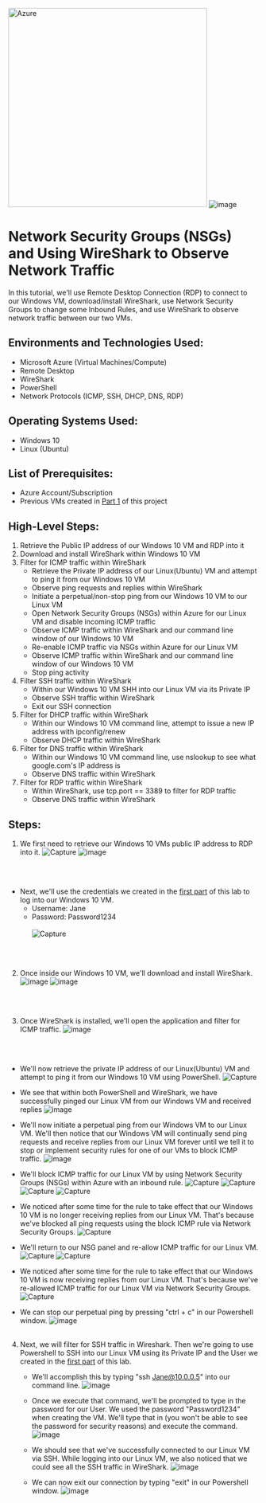 <img src="https://i.imgur.com/C11N4nJ.png" alt="Azure" width="400"> ![image](https://github.com/Kelsow96/Network-Security-Groups-NSGs-and-Observing-Network-Traffic/assets/169297569/f00cbee9-cc68-4bbd-8c91-003f4687adba)



<h1> Network Security Groups (NSGs) and Using WireShark to Observe Network Traffic </h1>

In this tutorial, we'll use Remote Desktop Connection (RDP) to connect to our Windows VM, download/install WireShark, use Network Security Groups to change some Inbound Rules, and use WireShark to observe network traffic between our two VMs.

<h2> Environments and Technologies Used: </h2>

- Microsoft Azure (Virtual Machines/Compute)
- Remote Desktop
- WireShark
- PowerShell
- Network Protocols (ICMP, SSH, DHCP, DNS, RDP)

<h2> Operating Systems Used: </h2>

-  Windows 10
-  Linux (Ubuntu)

<h2> List of Prerequisites: </h2>

-  Azure Account/Subscription
-  Previous VMs created in [Part 1](https://github.com/Kelsow96/Creating-VM-s-in-Azure-Windows-10-and-Linux-) of this project

<h2> High-Level Steps: </h2>

  1. Retrieve the Public IP address of our Windows 10 VM and RDP into it
  2. Download and install WireShark within Windows 10 VM
  3. Filter for ICMP traffic within WireShark
      -  Retrieve the Private IP address of our Linux(Ubuntu) VM and attempt to ping it from our Windows 10 VM
      -  Observe ping requests and replies within WireShark
      -  Initiate a perpetual/non-stop ping from our Windows 10 VM to our Linux VM
      -  Open Network Security Groups (NSGs) within Azure for our Linux VM and disable incoming ICMP traffic
      -  Observe ICMP traffic within WireShark and our command line window of our Windows 10 VM
      -  Re-enable ICMP traffic via NSGs within Azure for our Linux VM
      -  Observe ICMP traffic within WireShark and our command line window of our Windows 10 VM
      -  Stop ping activity
  4. Filter SSH traffic within WireShark
      - Within our Windows 10 VM SHH into our Linux VM via its Private IP
      - Observe SSH traffic within WireShark
      - Exit our SSH connection
  5. Filter for DHCP traffic within WireShark
      - Within our Windows 10 VM command line, attempt to issue a new IP address with ipconfig/renew
      - Observe DHCP traffic within WireShark
  7. Filter for DNS traffic within WireShark
      - Within our Windows 10 VM command line, use nslookup to see what google.com's IP address is
      - Observe DNS traffic within WireShark
  9. Filter for RDP traffic within WireShark
      - Within WireShark, use tcp.port == 3389 to filter for RDP traffic
      - Observe DNS traffic within WireShark
    

<h2> Steps: </h2>

  1. We first need to retrieve our Windows 10 VMs public IP address to RDP into it.
![Capture](https://github.com/Kelsow96/Network-Security-Groups-NSGs-and-Observing-Network-Traffic/assets/169297569/ddb5e216-b240-4481-a5e0-38827447f647)
![image](https://github.com/Kelsow96/Network-Security-Groups-NSGs-and-Observing-Network-Traffic/assets/169297569/8ff956ea-3bab-4b39-8c39-f8da935b859c)
  <br>
  <br/>
  
-  Next, we'll use the credentials we created in the [first part](https://github.com/Kelsow96/Creating-VM-s-in-Azure-Windows-10-and-Linux-) of this lab to log into our Windows 10 VM.
    - Username: Jane
    - Password: Password1234 <br> <br/>
![Capture](https://github.com/Kelsow96/Network-Security-Groups-NSGs-and-Observing-Network-Traffic/assets/169297569/ad1f3e35-faf5-4fd8-b126-757cec80a3d7)
  <br>
  <br/>

  2. Once inside our Windows 10 VM, we'll download and install WireShark.
![image](https://github.com/Kelsow96/Network-Security-Groups-NSGs-and-Observing-Network-Traffic/assets/169297569/ff3a4f37-cd88-4ef2-8446-df86f8120423)
![image](https://github.com/Kelsow96/Network-Security-Groups-NSGs-and-Observing-Network-Traffic/assets/169297569/4968374b-c947-4ffc-bd06-28454e8b709c)
  <br>
  <br/>
  
  3. Once WireShark is installed, we'll open the application and filter for ICMP traffic.
![image](https://github.com/Kelsow96/Network-Security-Groups-NSGs-and-Observing-Network-Traffic/assets/169297569/abe7b637-cf97-4513-b1cb-b18d3863bae0)
  <br>
  <br/>
  
-  We'll now retrieve the private IP address of our Linux(Ubuntu) VM and attempt to ping it from our Windows 10 VM using PowerShell.
![Capture](https://github.com/Kelsow96/Network-Security-Groups-NSGs-and-Observing-Network-Traffic/assets/169297569/9716b4f8-0c30-480a-93cd-d3eeff657947)

- We see that within both PowerShell and WireShark, we have successfully pinged our Linux VM from our Windows VM and received replies
![image](https://github.com/Kelsow96/Network-Security-Groups-NSGs-and-Observing-Network-Traffic/assets/169297569/b74f93bb-bf10-44a8-b15d-8981a19b395c)

- We'll now initiate a perpetual ping from our Windows VM to our Linux VM. We'll then notice that our Windows VM will continually send ping requests and receive replies from our Linux VM forever until we tell it to stop or implement security rules for one of our VMs to block ICMP traffic.
![image](https://github.com/Kelsow96/Network-Security-Groups-NSGs-and-Observing-Network-Traffic/assets/169297569/6cee7034-2b27-4adf-95fc-feed452e3a9d)

- We'll block ICMP traffic for our Linux VM by using Network Security Groups (NSGs) within Azure with an inbound rule.
![Capture](https://github.com/Kelsow96/Network-Security-Groups-NSGs-and-Observing-Network-Traffic/assets/169297569/aafc828b-6abb-4464-8ff2-6b358f2644e0)
![Capture](https://github.com/Kelsow96/Network-Security-Groups-NSGs-and-Observing-Network-Traffic/assets/169297569/7f77f55d-afeb-434b-83bc-9691b500ea09)
![Capture](https://github.com/Kelsow96/Network-Security-Groups-NSGs-and-Observing-Network-Traffic/assets/169297569/cacb4d69-22f2-42fe-9dcd-4f001e7a2811)
![Capture](https://github.com/Kelsow96/Network-Security-Groups-NSGs-and-Observing-Network-Traffic/assets/169297569/822c36db-b066-4207-a7cd-acb549b38fbd)

- We noticed after some time for the rule to take effect that our Windows 10 VM is no longer receiving replies from our Linux VM. That's because we've blocked all ping requests using the block ICMP rule via Network Security Groups.
![Capture](https://github.com/Kelsow96/Network-Security-Groups-NSGs-and-Observing-Network-Traffic/assets/169297569/19dfb78c-e798-42fd-b915-274fafb61562)

- We'll return to our NSG panel and re-allow ICMP traffic for our Linux VM.
![Capture](https://github.com/Kelsow96/Network-Security-Groups-NSGs-and-Observing-Network-Traffic/assets/169297569/6ade365f-a875-467c-bc0a-1323eec6cfcb)
![Capture](https://github.com/Kelsow96/Network-Security-Groups-NSGs-and-Observing-Network-Traffic/assets/169297569/d2602754-0904-4159-aa45-43b66118a034)

- We noticed after some time for the rule to take effect that our Windows 10 VM is now receiving replies from our Linux VM. That's because we've re-allowed ICMP traffic for our Linux VM via Network Security Groups. 
![Capture](https://github.com/Kelsow96/Network-Security-Groups-NSGs-and-Observing-Network-Traffic/assets/169297569/2b5cccb8-0507-4e61-ae67-6bce93b19627)

- We can stop our perpetual ping by pressing "ctrl + c" in our Powershell window.
![image](https://github.com/Kelsow96/Network-Security-Groups-NSGs-and-Observing-Network-Traffic/assets/169297569/aa063e16-77d9-4b0f-a13f-7756afdb0c7a)
  <br>
  <br/>
  
4. Next, we will filter for SSH traffic in Wireshark. Then we're going to use Powershell to SSH into our Linux VM using its Private IP and the User we created in the [first part](https://github.com/Kelsow96/Creating-VM-s-in-Azure-Windows-10-and-Linux-) of this lab.
    - We'll accomplish this by typing "ssh Jane@10.0.0.5" into our command line.
![image](https://github.com/Kelsow96/Network-Security-Groups-NSGs-and-Observing-Network-Traffic/assets/169297569/6c20233e-56e9-4a3a-b96d-dd3d334960b2)

    -  Once we execute that command, we'll be prompted to type in the password for our User. We used the password "Password1234" when creating the VM. We'll type that in (you won't be able to see the password for security reasons) and execute the command.
![image](https://github.com/Kelsow96/Network-Security-Groups-NSGs-and-Observing-Network-Traffic/assets/169297569/669bcd40-f03d-4d50-b4f6-221a10351cd6)

    - We should see that we've successfully connected to our Linux VM via SSH. While logging into our Linux VM, we also noticed that we could see all the SSH traffic in WireShark.
![image](https://github.com/Kelsow96/Network-Security-Groups-NSGs-and-Observing-Network-Traffic/assets/169297569/b9833d65-2b34-4187-82db-392b1c3beeb1)

    - We can now exit our connection by typing "exit" in our Powershell window.
![image](https://github.com/Kelsow96/Network-Security-Groups-NSGs-and-Observing-Network-Traffic/assets/169297569/4e6c209a-3d39-4c05-ae7a-ba1c91f8687b)







